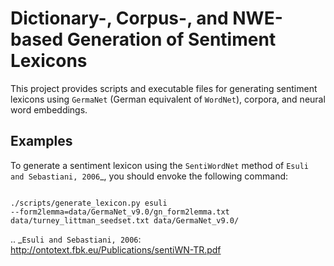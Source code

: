 Dictionary-, Corpus-, and NWE-based Generation of Sentiment Lexicons
====================================================================

This project provides scripts and executable files for generating
sentiment lexicons using `GermaNet` (German equivalent of `WordNet`),
corpora, and neural word embeddings.

Examples
--------

To generate a sentiment lexicon using the `SentiWordNet` method of
`Esuli and Sebastiani, 2006`_, you should envoke the following
command:

```shell

./scripts/generate_lexicon.py esuli
--form2lemma=data/GermaNet_v9.0/gn_form2lemma.txt
data/turney_littman_seedset.txt data/GermaNet_v9.0/

```

.. _`Esuli and Sebastiani, 2006`: http://ontotext.fbk.eu/Publications/sentiWN-TR.pdf
